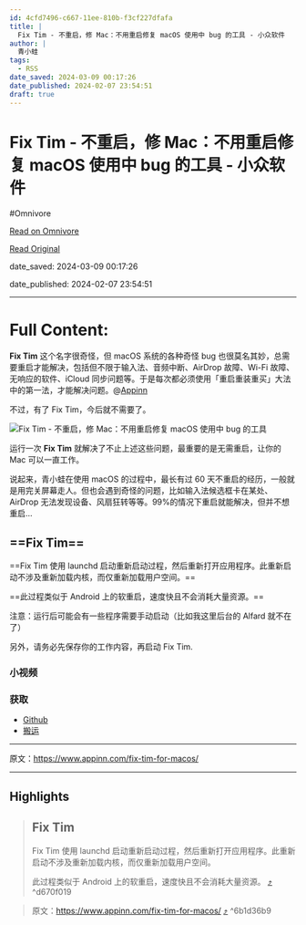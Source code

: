 ```yaml
---
id: 4cfd7496-c667-11ee-810b-f3cf227dfafa
title: |
  Fix Tim - 不重启，修 Mac：不用重启修复 macOS 使用中 bug 的工具 - 小众软件
author: |
  青小蛙
tags:
  - RSS
date_saved: 2024-03-09 00:17:26
date_published: 2024-02-07 23:54:51
draft: true
---
```


# Fix Tim - 不重启，修 Mac：不用重启修复 macOS 使用中 bug 的工具 - 小众软件
#Omnivore

[Read on Omnivore](https://omnivore.app/me/fix-tim-mac-mac-os-bug-18d881ef629)

[Read Original](https://www.appinn.com/fix-tim-for-macos/)

date_saved: 2024-03-09 00:17:26

date_published: 2024-02-07 23:54:51

--- 

# Full Content: 

**Fix Tim** 这个名字很奇怪，但 macOS 系统的各种奇怪 bug 也很莫名其妙，总需要重启才能解决，包括但不限于输入法、音频中断、AirDrop 故障、Wi-Fi 故障、无响应的软件、iCloud 同步问题等。于是每次都必须使用「重启重装重买」大法中的第一法，才能解决问题。@[Appinn](https://www.appinn.com/fix-tim-for-macos/)

不过，有了 Fix Tim，今后就不需要了。

![Fix Tim - 不重启，修 Mac：不用重启修复 macOS 使用中 bug 的工具](https://proxy-prod.omnivore-image-cache.app/1608x700,s4n3NWIwHKGWro6nQJgQog795iX1ZbD4xYbTZxArDrM4/https://www.appinn.com/wp-content/uploads/2024/02/Appinn-feature-images-82.jpg "Fix Tim - 不重启，修 Mac：不用重启修复 macOS 使用中 bug 的工具 1")

运行一次 **Fix Tim** 就解决了不止上述这些问题，最重要的是无需重启，让你的 Mac 可以一直工作。

说起来，青小蛙在使用 macOS 的过程中，最长有过 60 天不重启的经历，一般就是用完关屏幕走人。但也会遇到奇怪的问题，比如输入法候选框卡在某处、AirDrop 无法发现设备、风扇狂转等等。99%的情况下重启就能解决，但并不想重启…

## ==Fix Tim==

==Fix Tim 使用 launchd 启动重新启动过程，然后重新打开应用程序。此重新启动不涉及重新加载内核，而仅重新加载用户空间。==

==此过程类似于 Android 上的软重启，速度快且不会消耗大量资源。==

注意：运行后可能会有一些程序需要手动启动（比如我这里后台的 Alfard 就不在了）

另外，请务必先保存你的工作内容，再启动 Fix Tim.

### 小视频

### 获取

* [Github](https://github.com/Lakr233/FixTim)
* [搬运](https://pan.quark.cn/s/52d9a646828f)

---

原文：https://www.appinn.com/fix-tim-for-macos/

---

## Highlights

> ## Fix Tim
> 
> Fix Tim 使用 launchd 启动重新启动过程，然后重新打开应用程序。此重新启动不涉及重新加载内核，而仅重新加载用户空间。
> 
> 此过程类似于 Android 上的软重启，速度快且不会消耗大量资源。 [⤴️](https://omnivore.app/me/fix-tim-mac-mac-os-bug-18d881ef629#d670f019-dbdb-4938-9928-fb95f1874826)  ^d670f019

> 原文：https://www.appinn.com/fix-tim-for-macos/ [⤴️](https://omnivore.app/me/fix-tim-mac-mac-os-bug-18d881ef629#6b1d36b9-ddd6-4fa0-9465-84e472f57811)  ^6b1d36b9

